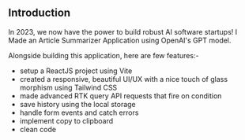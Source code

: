
## Introduction
In 2023, we now have the power to build robust AI software startups! I Made an Article Summarizer Application using OpenAI's GPT model.
 
Alongside building this application, here are few features:- 
- setup a ReactJS project using Vite
- created a responsive, beautiful UI/UX with a nice touch of glass morphism using Tailwind CSS
- made advanced RTK query API requests that fire on condition
- save history using the local storage
- handle form events and catch errors
- implement copy to clipboard
- clean code
